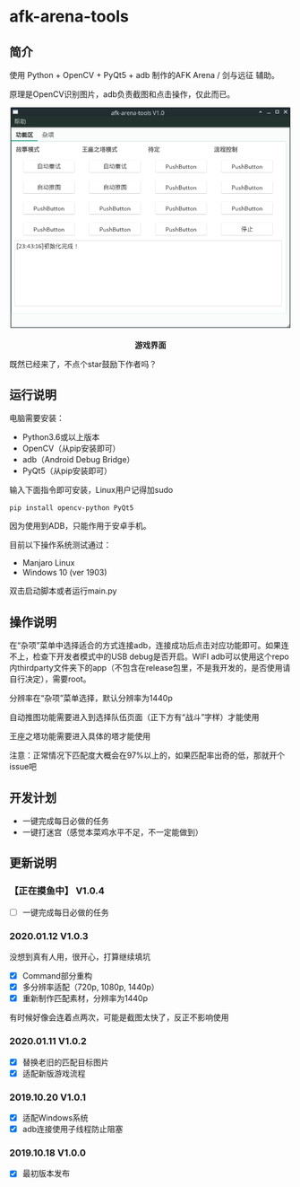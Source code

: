 # afk-arena-tools

## 简介

使用 Python + OpenCV + PyQt5 + adb 制作的AFK Arena / 剑与远征 辅助。

原理是OpenCV识别图片，adb负责截图和点击操作，仅此而已。

<p align="center">
  <img src="./_docs/img/main_gui.png" alt="main_gui" width="500"/>
  <br><br>
  <b>游戏界面</b>
</p>

既然已经来了，不点个star鼓励下作者吗？

## 运行说明

电脑需要安装：

* Python3.6或以上版本
* OpenCV（从pip安装即可）
* adb（Android Debug Bridge）
* PyQt5（从pip安装即可）

输入下面指令即可安装，Linux用户记得加sudo

```
pip install opencv-python PyQt5
```

因为使用到ADB，只能作用于安卓手机。

目前以下操作系统测试通过：
* Manjaro Linux
* Windows 10 (ver 1903)

双击启动脚本或者运行main.py

## 操作说明

在“杂项”菜单中选择适合的方式连接adb，连接成功后点击对应功能即可。如果连不上，检查下开发者模式中的USB debug是否开启。WIFI adb可以使用这个repo内thirdparty文件夹下的app（不包含在release包里，不是我开发的，是否使用请自行决定），需要root。

分辨率在“杂项”菜单选择，默认分辨率为1440p

自动推图功能需要进入到选择队伍页面（正下方有“战斗”字样）才能使用

王座之塔功能需要进入具体的塔才能使用

注意：正常情况下匹配度大概会在97%以上的，如果匹配率出奇的低，那就开个issue吧

## 开发计划

*  一键完成每日必做的任务
*  一键打迷宫（感觉本菜鸡水平不足，不一定能做到）

## 更新说明

### 【正在摸鱼中】 V1.0.4

* [ ] 一键完成每日必做的任务

### 2020.01.12 V1.0.3

没想到真有人用，很开心，打算继续填坑

* [x] Command部分重构
* [x] 多分辨率适配（720p, 1080p, 1440p）
* [x] 重新制作匹配素材，分辨率为1440p

有时候好像会连着点两次，可能是截图太快了，反正不影响使用

### 2020.01.11 V1.0.2

* [x] 替换老旧的匹配目标图片
* [x] 适配新版游戏流程

### 2019.10.20 V1.0.1

* [x] 适配Windows系统
* [x] adb连接使用子线程防止阻塞

### 2019.10.18 V1.0.0

* [x] 最初版本发布
